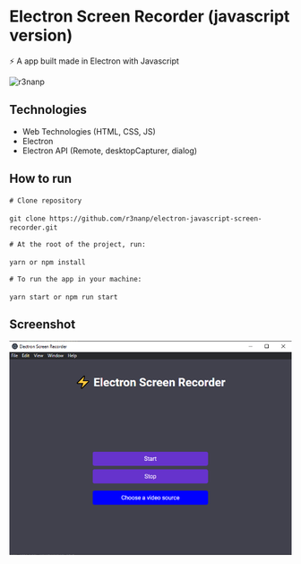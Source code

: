 # Electron Screen Recorder (javascript version)
⚡ A app built made in Electron with Javascript

![r3nanp](https://img.shields.io/badge/r3nanp-electron--screen--recorder)

## Technologies
- Web Technologies (HTML, CSS, JS)
- Electron
- Electron API (Remote, desktopCapturer, dialog)

## How to run

```
# Clone repository

git clone https://github.com/r3nanp/electron-javascript-screen-recorder.git
```

```
# At the root of the project, run:

yarn or npm install
```

```
# To run the app in your machine:

yarn start or npm run start
```

## Screenshot
  <img src="./.github/screenshot.png">
